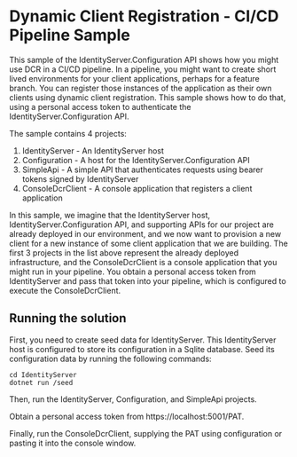 # Dynamic Client Registration - CI/CD Pipeline Sample

This sample of the IdentityServer.Configuration API shows how you might use DCR in a CI/CD pipeline. In a pipeline, you might want to create short lived environments for your client applications, perhaps for a feature branch. You can register those instances of the application as their own clients using dynamic client registration. This sample shows how to do that, using a personal access token to authenticate the IdentityServer.Configuration API.

The sample contains 4 projects:

1. IdentityServer - An IdentityServer host
2. Configuration - A host for the IdentityServer.Configuration API
3. SimpleApi - A simple API that authenticates requests using bearer tokens signed by IdentityServer
4. ConsoleDcrClient - A console application that registers a client application

In this sample, we imagine that the IdentityServer host, IdentityServer.Configuration API, and supporting APIs for our project are already deployed in our environment, and we now want to provision a new client for a new instance of some client application that we are building. The first 3 projects in the list above represent the already deployed infrastructure, and the ConsoleDcrClient is a console application that you might run in your pipeline. You obtain a personal access token from IdentityServer and pass that token into your pipeline, which is configured to execute the ConsoleDcrClient.

## Running the solution

First, you need to create seed data for IdentityServer. This IdentityServer host is configured to store its configuration in a Sqlite database. Seed its configuration data by running the following commands:

```shell
cd IdentityServer
dotnet run /seed
```

Then, run the IdentityServer, Configuration, and SimpleApi projects.

Obtain a personal access token from https://localhost:5001/PAT.

Finally, run the ConsoleDcrClient, supplying the PAT using configuration or pasting it into the console window.

